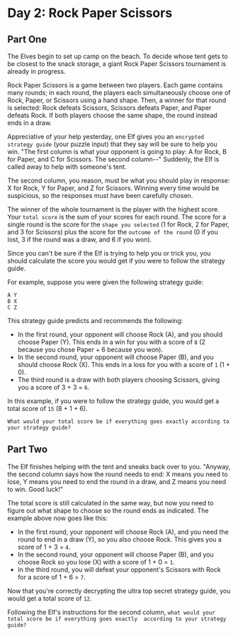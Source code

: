 # Day 2: Rock Paper Scissors

## Part One

The Elves begin to set up camp on the beach. To decide whose tent gets to be closest to the snack storage, a giant Rock 
Paper Scissors tournament is already in progress.

Rock Paper Scissors is a game between two players. Each game contains many rounds; in each round, the players each 
simultaneously choose one of Rock, Paper, or Scissors using a hand shape. Then, a winner for that round is selected: 
Rock defeats Scissors, Scissors defeats Paper, and Paper defeats Rock. If both players choose the same shape, the round 
instead ends in a draw.

Appreciative of your help yesterday, one Elf gives you an `encrypted strategy guide` (your puzzle input) that they say 
will be sure to help you win. "The first column is what your opponent is going to play: A for Rock, B for Paper, and C 
for Scissors. The second column--" Suddenly, the Elf is called away to help with someone's tent.

The second column, you reason, must be what you should play in response: X for Rock, Y for Paper, and Z for Scissors. 
Winning every time would be suspicious, so the responses must have been carefully chosen.

The winner of the whole tournament is the player with the highest score. Your `total score` is the sum of your scores 
for each round. The score for a single round is the score for the `shape you selected` (1 for Rock, 2 for Paper, and 3 
for Scissors) plus the score for the `outcome of the round` (0 if you lost, 3 if the round was a draw, and 6 if you won).

Since you can't be sure if the Elf is trying to help you or trick you, you should calculate the score you would get if 
you were to follow the strategy guide.

For example, suppose you were given the following strategy guide:
```
A Y
B X
C Z
```

This strategy guide predicts and recommends the following:

- In the first round, your opponent will choose Rock (A), and you should choose Paper (Y). This ends in a win for you with a score of `8` (2 because you chose Paper + 6 because you won).
- In the second round, your opponent will choose Paper (B), and you should choose Rock (X). This ends in a loss for you with a score of `1` (1 + 0).
- The third round is a draw with both players choosing Scissors, giving you a score of 3 + 3 = `6`.

In this example, if you were to follow the strategy guide, you would get a total score of `15` (8 + 1 + 6).

`What would your total score be if everything goes exactly according to your strategy guide?`

## Part Two

The Elf finishes helping with the tent and sneaks back over to you. "Anyway, the second column says how the round needs 
to end: X means you need to lose, Y means you need to end the round in a draw, and Z means you need to win. Good luck!"

The total score is still calculated in the same way, but now you need to figure out what shape to choose so the round 
ends as indicated. The example above now goes like this:

- In the first round, your opponent will choose Rock (A), and you need the round to end in a draw (Y), so you also choose Rock. This gives you a score of 1 + 3 = `4`.
- In the second round, your opponent will choose Paper (B), and you choose Rock so you lose (X) with a score of 1 + 0 = `1`.
- In the third round, you will defeat your opponent's Scissors with Rock for a score of 1 + 6 = `7`.

Now that you're correctly decrypting the ultra top secret strategy guide, you would get a total score of `12`.

Following the Elf's instructions for the second column, `what would your total score be if everything goes exactly 
according to your strategy guide?`

